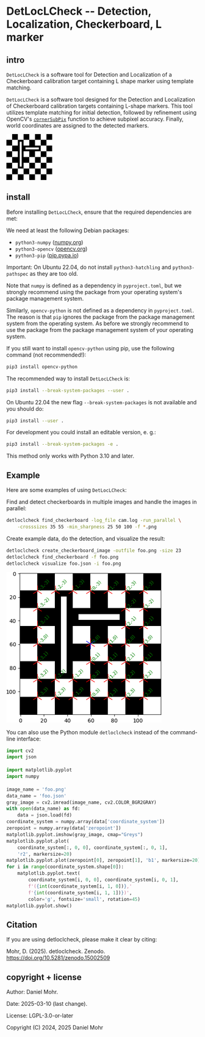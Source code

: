 # DetLocLCheck -- Detection, Localization, Checkerboard, L marker

## intro

`DetLocLCheck` is a software tool for Detection and Localization of a
Checkerboard calibration target containing L shape marker using
template matching.

`DetLocLCheck` is a software tool designed for the Detection and Localization
of Checkerboard calibration targets containing L-shape markers.
This tool utilizes template matching for initial detection,
followed by refinement using OpenCV's
[`cornerSubPix`](https://docs.opencv.org/4.x/dd/d1a/group__imgproc__feature.html#ga354e0d7c86d0d9da75de9b9701a9a87e)
function to achieve subpixel accuracy.
Finally, world coordinates are assigned to the detected markers.

![Example image of a checkerboard calibration target containing L shape marker](checkerboard_example_image.png)

## install

Before installing `DetLocLCheck`, ensure that the required dependencies
are met:

We need at least the following Debian packages:

* `python3-numpy` ([numpy.org](https://numpy.org/))
* `python3-opencv` ([opencv.org](https://opencv.org))
* `python3-pip` ([pip.pypa.io](https://pip.pypa.io/))

Important: On Ubuntu 22.04, do not install `python3-hatchling` and
`python3-pathspec` as they are too old.

Note that `numpy` is defined as a dependency in `pyproject.toml`, but we
strongly recommend using the package from your operating system's package
management system.

Similarly, `opencv-python` is not defined as a dependency in `pyproject.toml`.
The reason is that `pip` ignores the package from the package management
system from the operating system. As before we strongly recommend to use
the package from the package management system of your operating system.

If you still want to install `opencv-python` using pip, use the following
command (not recommended!):

```sh
pip3 install opencv-python
```

The recommended way to install `DetLocLCheck` is:

```sh
pip3 install --break-system-packages --user .
```

On Ubuntu 22.04 the new flag `--break-system-packages` is not available and
you should do:

```sh
pip3 install --user .
```

For development you could install an editable version, e. g.:

```sh
pip3 install --break-system-packages -e .
```

This method only works with Python 3.10 and later.

## Example

Here are some examples of using `DetLocLCheck`:

Find and detect checkerboards in multiple images and handle the images in parallel:

```sh
detloclcheck find_checkerboard -log_file cam.log -run_parallel \
    -crosssizes 35 55 -min_sharpness 25 50 100 -f *.png
```

Create example data, do the detection, and visualize the result:

```sh
detloclcheck create_checkerboard_image -outfile foo.png -size 23
detloclcheck find_checkerboard -f foo.png
detloclcheck visualize foo.json -i foo.png
```

![Example image of the result of detloclcheck visualize](foo_visualized.png)

You can also use the Python module `detloclcheck` instead of the
command-line interface:

```py
import cv2
import json

import matplotlib.pyplot
import numpy

image_name = 'foo.png'
data_name = 'foo.json'
gray_image = cv2.imread(image_name, cv2.COLOR_BGR2GRAY)
with open(data_name) as fd:
    data = json.load(fd)
coordinate_system = numpy.array(data['coordinate_system'])
zeropoint = numpy.array(data['zeropoint'])
matplotlib.pyplot.imshow(gray_image, cmap="Greys")
matplotlib.pyplot.plot(
    coordinate_system[:, 0, 0], coordinate_system[:, 0, 1],
    'r2', markersize=20)
matplotlib.pyplot.plot(zeropoint[0], zeropoint[1], 'b1', markersize=20)
for i in range(coordinate_system.shape[0]):
    matplotlib.pyplot.text(
        coordinate_system[i, 0, 0], coordinate_system[i, 0, 1],
        f'({int(coordinate_system[i, 1, 0])},'
        f'{int(coordinate_system[i, 1, 1])})',
        color='g', fontsize='small', rotation=45)
matplotlib.pyplot.show()
```

## Citation

If you are using detloclcheck, please make it clear by citing:

Mohr, D. (2025). detloclcheck. Zenodo. https://doi.org/10.5281/zenodo.15002509

## copyright + license

Author: Daniel Mohr.

Date: 2025-03-10 (last change).

License: LGPL-3.0-or-later

Copyright (C) 2024, 2025 Daniel Mohr
